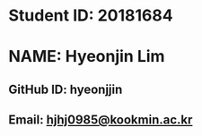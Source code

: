 # Student ID: 20181684
# NAME: Hyeonjin Lim
## GitHub ID: hyeonjjin
## Email: hjhj0985@kookmin.ac.kr

